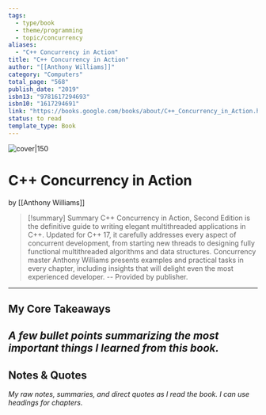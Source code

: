 ```yaml
---
tags:
  - type/book
  - theme/programming
  - topic/concurrency
aliases:
  - "C++ Concurrency in Action"
title: "C++ Concurrency in Action"
author: "[[Anthony Williams]]"
category: "Computers"
total_page: "568"
publish_date: "2019"
isbn13: "9781617294693"
isbn10: "1617294691"
link: "https://books.google.com/books/about/C++_Concurrency_in_Action.html?hl=&id=PsPItwEACAAJ"
status: to read
template_type: Book
---
```

![cover|150](http://books.google.com/books/content?id=PsPItwEACAAJ&printsec=frontcover&img=1&zoom=1&source=gbs_api)

# C++ Concurrency in Action
by [[Anthony Williams]]

> [!summary] Summary
> C++ Concurrency in Action, Second Edition is the definitive guide to writing elegant multithreaded applications in C++. Updated for C++ 17, it carefully addresses every aspect of concurrent development, from starting new threads to designing fully functional multithreaded algorithms and data structures. Concurrency master Anthony Williams presents examples and practical tasks in every chapter, including insights that will delight even the most experienced developer. -- Provided by publisher.

---

## My Core Takeaways
_A few bullet points summarizing the most important things I learned from this book._
- 

## Notes & Quotes
_My raw notes, summaries, and direct quotes as I read the book. I can use headings for chapters._

### 